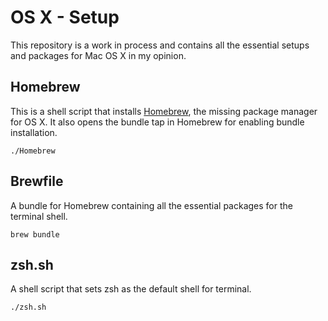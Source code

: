# OS X - Setup
This repository is a work in process and contains all the essential setups and packages for Mac OS X in my opinion.

## Homebrew
This is a shell script that installs [Homebrew](http://brew.sh), the missing package manager for OS X. It also opens the bundle tap in Homebrew for enabling bundle installation.

    ./Homebrew

## Brewfile
A bundle for Homebrew containing all the essential packages for the terminal shell.

    brew bundle

## zsh.sh
A shell script that sets zsh as the default shell for terminal.

    ./zsh.sh


